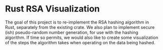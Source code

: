 # Rust RSA Visualization

The goal of this project is to re-implement the RSA hashing algorithm in Rust, separately from the existing crate. We also plan to implement secure (ish) pseudo-random number generation, for use with the hashing algorithm. If time so permits, we would also like to create some visualization of the steps the algorithm takes when operating on the data being hashed.
